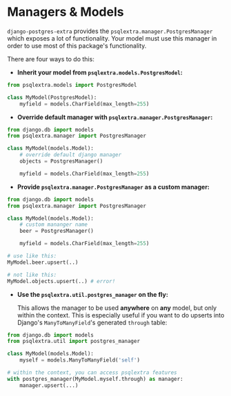 # Managers & Models

`django-postgres-extra` provides the `psqlextra.manager.PostgresManager` which exposes a lot of functionality. Your model must use this manager in order to use most of this package's functionality.

There are four ways to do this:

* **Inherit your model from `psqlextra.models.PostgresModel`:**

```python
from psqlextra.models import PostgresModel

class MyModel(PostgresModel):
    myfield = models.CharField(max_length=255)
```


* **Override default manager with `psqlextra.manager.PostgresManager`:**

```python
from django.db import models
from psqlextra.manager import PostgresManager

class MyModel(models.Model):
    # override default django manager
    objects = PostgresManager()

    myfield = models.CharField(max_length=255)
```


* **Provide `psqlextra.manager.PostgresManager` as a custom manager:**

```python
from django.db import models
from psqlextra.manager import PostgresManager

class MyModel(models.Model):
    # custom mananger name
    beer = PostgresManager()

    myfield = models.CharField(max_length=255)

# use like this:
MyModel.beer.upsert(..)

# not like this:
MyModel.objects.upsert(..) # error!
```

* **Use the `psqlextra.util.postgres_manager` on the fly:**

    This allows the manager to be used **anywhere** on **any** model, but only within the context. This is especially useful if you want to do upserts into Django's `ManyToManyField`'s generated `through` table:

```python
from django.db import models
from psqlextra.util import postgres_manager

class MyModel(models.Model):
    myself = models.ManyToManyField('self')

# within the context, you can access psqlextra features
with postgres_manager(MyModel.myself.through) as manager:
    manager.upsert(...)
```
